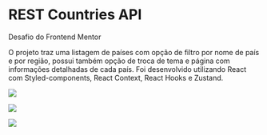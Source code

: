 # REST Countries API
Desafio do Frontend Mentor 

O projeto traz uma listagem de países com opção de filtro por nome de país e por região, possui também opção de troca de tema e página com informações detalhadas de cada país. 
Foi desenvolvido utilizando React com Styled-components, React Context, React Hooks e Zustand.


![](https://github.com/cruzpyu/rest-countries/assets/98717839/13c36af5-561e-4624-b69c-0b4198cbf365)

![](https://github.com/cruzpyu/rest-countries/assets/98717839/04e39ae6-5b1c-4e54-a0cf-1828d670b298)

![](https://github.com/cruzpyu/rest-countries/assets/98717839/63ae2c72-21bc-4556-b04e-b9b808b7556a)

